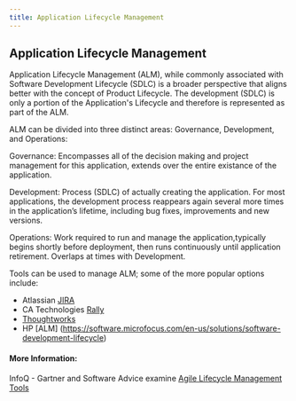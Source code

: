 ```yaml
---
title: Application Lifecycle Management
---
```

## Application Lifecycle Management

Application Lifecycle Management (ALM), while commonly associated with Software Development Lifecycle (SDLC) is a broader perspective that aligns better with the concept of Product Lifecycle. The development (SDLC) is only a portion of the Application's Lifecycle and therefore is represented as part of the ALM. 

ALM can be divided into three distinct areas: Governance, Development, and Operations:

Governance: Encompasses all of the decision making and project management for this application, extends over the entire existance of the application.

Development: Process (SDLC) of actually creating the application. For most applications, the development process reappears again several more times in the application’s lifetime, including bug fixes, improvements and new versions.

Operations: Work required to run and manage the application,typically begins shortly before deployment, then runs continuously until application retirement. Overlaps at times with Development.  

Tools can be used to manage ALM; some of the more popular options include:

* Atlassian [JIRA](http://atlassian.com/software/jira)
* CA Technologies [Rally](http://ca.com/us.html)
* [Thoughtworks](http://thoughtworks.com/products)
* HP [ALM] (https://software.microfocus.com/en-us/solutions/software-development-lifecycle)

#### More Information:
<!-- Please add any articles you think might be helpful to read before writing the article -->
InfoQ - Gartner and Software Advice examine [Agile Lifecycle Management Tools](http://www.infoq.com/news/2015/02/agile-management-tools/)


